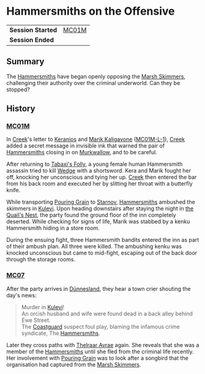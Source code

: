 # Hammersmiths on the Offensive

|||
| --- | --- |
| **Session Started** | [MC01M](../sessions/MC01M.md) | storyline.2
| **Session Ended** | |

## Summary

The [Hammersmiths](../organisations/criminals/hammersmiths.md) have began openly opposing the [Marsh Skimmers](../organisations/criminals/marsh-skimmers.md), challenging their authority over the criminal underworld. Can they be stopped?

## History

### [MC01M](../sessions/MC01M.md)

In [Creek](../characters/creek.md)'s letter to [Keranios](../characters/keranios.md) and [Marik Kaligavone](../characters/marik-kaligavone.md) ([MC01M-L-1](../letters/MC01M-L-1.md)), [Creek](../characters/creek.md) added a secret message in invisible ink that warned the pair of [Hammersmiths](../organisations/criminals/hammersmiths.md) closing in on [Murkwallow](../places/cities/murkwallow.md), and to be careful.

After returning to [Tabaxi's Folly](../places/buildings/tabaxis-folly.md), a young female human Hammersmith assassin tried to kill [Wedge](../characters/wedge.md) with a shortsword. Kera and Marik fought her off, knocking her unconscious and tying her up. [Creek](../characters/creek.md) then entered the bar from his back room and executed her by slitting her throat with a butterfly knife.

While transporting [Pouring Grain](../characters/pouring-grain.md) to [Starnov](../places/cities/starnov.md), [Hammersmiths](../organisations/criminals/hammersmiths.md) ambushed the skimmers in [Kulevi](../places/towns/kulevi.md). Upon heading downstairs after staying the night in [the Quail's Nest](../places/buildings/inns-taverns/the-quails-nest.md), the party found the ground floor of the inn completely deserted. While checking for signs of life, Marik was stabbed by a kenku Hammersmith hiding in a store room.

During the ensuing fight, three Hammersmith bandits entered the inn as part of their ambush plan. All three were killed. The ambushing kenku was knocked unconscious but came to mid-fight, escaping out of the back door through the storage rooms.

### [MC07](../sessions/MC07.md)

After the party arrives in [Dünnesland](../places/towns/dunnesland.md), they hear a town crier shouting the day's news:

> Murder in [Kulevi](../places/towns/kulevi.md)!  
> An orcish husband and wife were found dead in a back alley behind Ewe Street.  
> The [Coastguard](../organisations/guards/coastguard.md) suspect foul play, blaming the infamous crime syndicate, The [Hammersmiths](../organisations/criminals/hammersmiths.md).

Later they cross paths with [Thelraar Avrae](../characters/thelraar-avrae.md) again. She reveals that she was a member of the [Hammersmiths](../organisations/criminals/hammersmiths.md) until she fled from the criminal life recently. Her involvement with [Pouring Grain](../characters/pouring-grain.md) was to look after a songbird that the organisation had captured from the [Marsh Skimmers](../organisations/criminals/marsh-skimmers.md).
